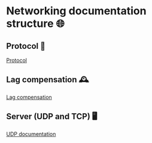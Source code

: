 # Networking documentation structure 🌐

## Protocol 📜

[Protocol](./protocol/protocol.md)

## Lag compensation 🕰️

[Lag compensation](./lag_compensation/lag_compensation.md)

## Server (UDP and TCP) 🖥️

[UDP documentation](./udp/udp_server.md)